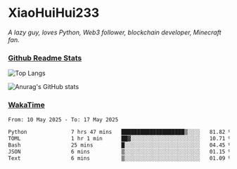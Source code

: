 # XiaoHuiHui233

*A lazy guy, loves Python, Web3 follower, blockchain developer, Minecraft fan.*

### [Github Readme Stats](https://github.com/anuraghazra/github-readme-stats)

![Top Langs](https://github-readme-stats.vercel.app/api/top-langs/?username=XiaoHuiHui233&layout=compact&theme=github_dark)

![Anurag's GitHub stats](https://github-readme-stats.vercel.app/api?username=XiaoHuiHui233&show_icons=true&theme=github_dark)

### [WakaTime](https://wakatime.com)

<!--START_SECTION:waka-->

```txt
From: 10 May 2025 - To: 17 May 2025

Python              7 hrs 47 mins   ████████████████████▒░░░░   81.82 %
TOML                1 hr 1 min      ██▓░░░░░░░░░░░░░░░░░░░░░░   10.71 %
Bash                25 mins         █░░░░░░░░░░░░░░░░░░░░░░░░   04.45 %
JSON                6 mins          ▒░░░░░░░░░░░░░░░░░░░░░░░░   01.15 %
Text                6 mins          ▒░░░░░░░░░░░░░░░░░░░░░░░░   01.09 %
```

<!--END_SECTION:waka-->
